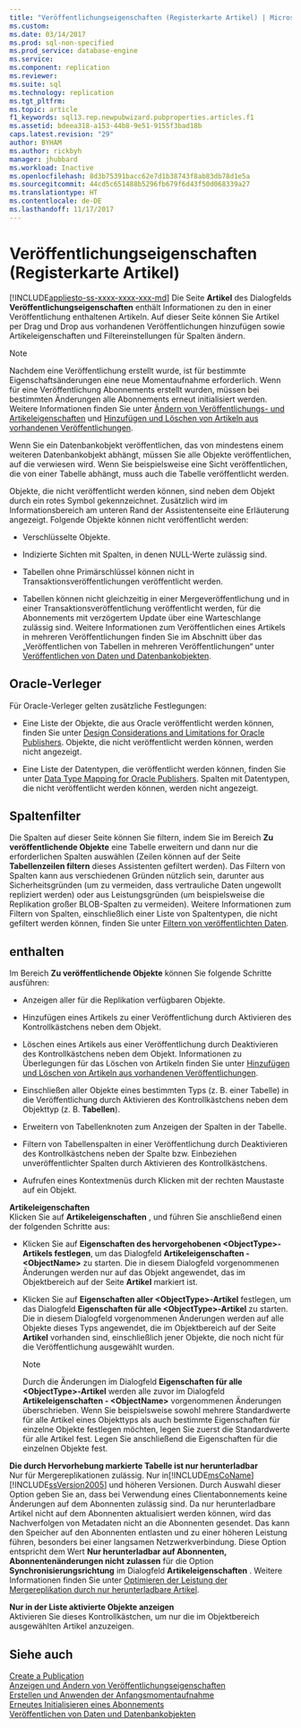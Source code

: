 ```yaml
---
title: "Veröffentlichungseigenschaften (Registerkarte Artikel) | Microsoft-Dokumentation"
ms.custom: 
ms.date: 03/14/2017
ms.prod: sql-non-specified
ms.prod_service: database-engine
ms.service: 
ms.component: replication
ms.reviewer: 
ms.suite: sql
ms.technology: replication
ms.tgt_pltfrm: 
ms.topic: article
f1_keywords: sql13.rep.newpubwizard.pubproperties.articles.f1
ms.assetid: bdeea318-a153-44b8-9e51-9155f3bad18b
caps.latest.revision: "29"
author: BYHAM
ms.author: rickbyh
manager: jhubbard
ms.workload: Inactive
ms.openlocfilehash: 8d3b75391bacc62e7d1b38743f8ab83db78d1e5a
ms.sourcegitcommit: 44cd5c651488b5296fb679f6d43f50d068339a27
ms.translationtype: HT
ms.contentlocale: de-DE
ms.lasthandoff: 11/17/2017
---
```

# <a name="publication-properties-articles"></a>Veröffentlichungseigenschaften (Registerkarte Artikel)
[!INCLUDE[appliesto-ss-xxxx-xxxx-xxx-md](../../includes/appliesto-ss-xxxx-xxxx-xxx-md.md)] Die Seite **Artikel** des Dialogfelds **Veröffentlichungseigenschaften** enthält Informationen zu den in einer Veröffentlichung enthaltenen Artikeln. Auf dieser Seite können Sie Artikel per Drag und Drop aus vorhandenen Veröffentlichungen hinzufügen sowie Artikeleigenschaften und Filtereinstellungen für Spalten ändern.  
  
> [!NOTE]  
>  Nachdem eine Veröffentlichung erstellt wurde, ist für bestimmte Eigenschaftsänderungen eine neue Momentaufnahme erforderlich. Wenn für eine Veröffentlichung Abonnements erstellt wurden, müssen bei bestimmten Änderungen alle Abonnements erneut initialisiert werden. Weitere Informationen finden Sie unter [Ändern von Veröffentlichungs- und Artikeleigenschaften](../../relational-databases/replication/publish/change-publication-and-article-properties.md) und [Hinzufügen und Löschen von Artikeln aus vorhandenen Veröffentlichungen](../../relational-databases/replication/publish/add-articles-to-and-drop-articles-from-existing-publications.md).  
  
 Wenn Sie ein Datenbankobjekt veröffentlichen, das von mindestens einem weiteren Datenbankobjekt abhängt, müssen Sie alle Objekte veröffentlichen, auf die verwiesen wird. Wenn Sie beispielsweise eine Sicht veröffentlichen, die von einer Tabelle abhängt, muss auch die Tabelle veröffentlicht werden.  
  
 Objekte, die nicht veröffentlicht werden können, sind neben dem Objekt durch ein rotes Symbol gekennzeichnet. Zusätzlich wird im Informationsbereich am unteren Rand der Assistentenseite eine Erläuterung angezeigt. Folgende Objekte können nicht veröffentlicht werden:  
  
-   Verschlüsselte Objekte.  
  
-   Indizierte Sichten mit Spalten, in denen NULL-Werte zulässig sind.  
  
-   Tabellen ohne Primärschlüssel können nicht in Transaktionsveröffentlichungen veröffentlicht werden.  
  
-   Tabellen können nicht gleichzeitig in einer Mergeveröffentlichung und in einer Transaktionsveröffentlichung veröffentlicht werden, für die Abonnements mit verzögertem Update über eine Warteschlange zulässig sind. Weitere Informationen zum Veröffentlichen eines Artikels in mehreren Veröffentlichungen finden Sie im Abschnitt über das „Veröffentlichen von Tabellen in mehreren Veröffentlichungen“ unter [Veröffentlichen von Daten und Datenbankobjekten](../../relational-databases/replication/publish/publish-data-and-database-objects.md).  
  
## <a name="oracle-publishers"></a>Oracle-Verleger  
 Für Oracle-Verleger gelten zusätzliche Festlegungen:  
  
-   Eine Liste der Objekte, die aus Oracle veröffentlicht werden können, finden Sie unter [Design Considerations and Limitations for Oracle Publishers](../../relational-databases/replication/non-sql/design-considerations-and-limitations-for-oracle-publishers.md). Objekte, die nicht veröffentlicht werden können, werden nicht angezeigt.  
  
-   Eine Liste der Datentypen, die veröffentlicht werden können, finden Sie unter [Data Type Mapping for Oracle Publishers](../../relational-databases/replication/non-sql/data-type-mapping-for-oracle-publishers.md). Spalten mit Datentypen, die nicht veröffentlicht werden können, werden nicht angezeigt.  
  
## <a name="column-filters"></a>Spaltenfilter  
 Die Spalten auf dieser Seite können Sie filtern, indem Sie im Bereich **Zu veröffentlichende Objekte** eine Tabelle erweitern und dann nur die erforderlichen Spalten auswählen (Zeilen können auf der Seite **Tabellenzeilen filtern** dieses Assistenten gefiltert werden). Das Filtern von Spalten kann aus verschiedenen Gründen nützlich sein, darunter aus Sicherheitsgründen (um zu vermeiden, dass vertrauliche Daten ungewollt repliziert werden) oder aus Leistungsgründen (um beispielsweise die Replikation großer BLOB-Spalten zu vermeiden). Weitere Informationen zum Filtern von Spalten, einschließlich einer Liste von Spaltentypen, die nicht gefiltert werden können, finden Sie unter [Filtern von veröffentlichten Daten](../../relational-databases/replication/publish/filter-published-data.md).  
  
## <a name="options"></a>enthalten  
 Im Bereich **Zu veröffentlichende Objekte** können Sie folgende Schritte ausführen:  
  
-   Anzeigen aller für die Replikation verfügbaren Objekte.  
  
-   Hinzufügen eines Artikels zu einer Veröffentlichung durch Aktivieren des Kontrollkästchens neben dem Objekt.  
  
-   Löschen eines Artikels aus einer Veröffentlichung durch Deaktivieren des Kontrollkästchens neben dem Objekt. Informationen zu Überlegungen für das Löschen von Artikeln finden Sie unter [Hinzufügen und Löschen von Artikeln aus vorhandenen Veröffentlichungen](../../relational-databases/replication/publish/add-articles-to-and-drop-articles-from-existing-publications.md).  
  
-   Einschließen aller Objekte eines bestimmten Typs (z. B. einer Tabelle) in die Veröffentlichung durch Aktivieren des Kontrollkästchens neben dem Objekttyp (z. B. **Tabellen**).  
  
-   Erweitern von Tabellenknoten zum Anzeigen der Spalten in der Tabelle.  
  
-   Filtern von Tabellenspalten in einer Veröffentlichung durch Deaktivieren des Kontrollkästchens neben der Spalte bzw. Einbeziehen unveröffentlichter Spalten durch Aktivieren des Kontrollkästchens.  
  
-   Aufrufen eines Kontextmenüs durch Klicken mit der rechten Maustaste auf ein Objekt.  
  
 **Artikeleigenschaften**  
 Klicken Sie auf **Artikeleigenschaften** , und führen Sie anschließend einen der folgenden Schritte aus:  
  
-   Klicken Sie auf **Eigenschaften des hervorgehobenen \<ObjectType>-Artikels festlegen**, um das Dialogfeld **Artikeleigenschaften - \<ObjectName>** zu starten. Die in diesem Dialogfeld vorgenommenen Änderungen werden nur auf das Objekt angewendet, das im Objektbereich auf der Seite **Artikel** markiert ist.  
  
-   Klicken Sie auf **Eigenschaften aller \<ObjectType>-Artikel** festlegen, um das Dialogfeld **Eigenschaften für alle \<ObjectType>-Artikel** zu starten. Die in diesem Dialogfeld vorgenommenen Änderungen werden auf alle Objekte dieses Typs angewendet, die im Objektbereich auf der Seite **Artikel** vorhanden sind, einschließlich jener Objekte, die noch nicht für die Veröffentlichung ausgewählt wurden.  
  
    > [!NOTE]  
    >  Durch die Änderungen im Dialogfeld **Eigenschaften für alle \<ObjectType>-Artikel** werden alle zuvor im Dialogfeld **Artikeleigenschaften - \<ObjectName>** vorgenommenen Änderungen überschrieben. Wenn Sie beispielsweise sowohl mehrere Standardwerte für alle Artikel eines Objekttyps als auch bestimmte Eigenschaften für einzelne Objekte festlegen möchten, legen Sie zuerst die Standardwerte für alle Artikel fest. Legen Sie anschließend die Eigenschaften für die einzelnen Objekte fest.  
  
 **Die durch Hervorhebung markierte Tabelle ist nur herunterladbar**  
 Nur für Mergereplikationen zulässig. Nur in[!INCLUDE[msCoName](../../includes/msconame-md.md)] [!INCLUDE[ssVersion2005](../../includes/ssversion2005-md.md)] und höheren Versionen. Durch Auswahl dieser Option geben Sie an, dass bei Verwendung eines Clientabonnements keine Änderungen auf dem Abonnenten zulässig sind. Da nur herunterladbare Artikel nicht auf dem Abonnenten aktualisiert werden können, wird das Nachverfolgen von Metadaten nicht an die Abonnenten gesendet. Das kann den Speicher auf den Abonnenten entlasten und zu einer höheren Leistung führen, besonders bei einer langsamen Netzwerkverbindung. Diese Option entspricht dem Wert **Nur herunterladbar auf Abonnenten, Abonnentenänderungen nicht zulassen** für die Option **Synchronisierungsrichtung** im Dialogfeld **Artikeleigenschaften** . Weitere Informationen finden Sie unter [Optimieren der Leistung der Mergereplikation durch nur herunterladbare Artikel](../../relational-databases/replication/merge/optimize-merge-replication-performance-with-download-only-articles.md).  
  
 **Nur in der Liste aktivierte Objekte anzeigen**  
 Aktivieren Sie dieses Kontrollkästchen, um nur die im Objektbereich ausgewählten Artikel anzuzeigen.  
  
## <a name="see-also"></a>Siehe auch  
 [Create a Publication](../../relational-databases/replication/publish/create-a-publication.md)   
 [Anzeigen und Ändern von Veröffentlichungseigenschaften](../../relational-databases/replication/publish/view-and-modify-publication-properties.md)   
 [Erstellen und Anwenden der Anfangsmomentaufnahme](../../relational-databases/replication/create-and-apply-the-initial-snapshot.md)   
 [Erneutes Initialisieren eines Abonnements](../../relational-databases/replication/reinitialize-a-subscription.md)   
 [Veröffentlichen von Daten und Datenbankobjekten](../../relational-databases/replication/publish/publish-data-and-database-objects.md)  
  
  
